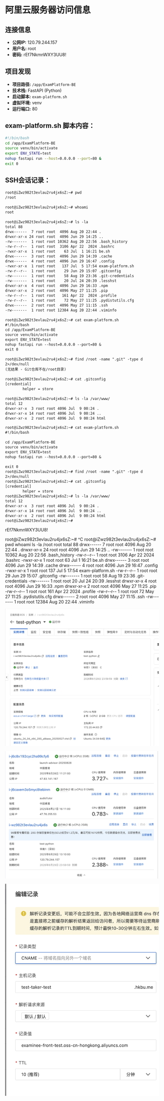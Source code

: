 # 阿里云服务器访问信息

## 连接信息

- **公网IP:** 120.79.244.157
- **用户名:** root
- **密码:** rEf7NkmnWXY3UU8!

## 项目发现

- **项目路径:** `/app/ExamPlatform-BE`
- **技术栈:** FastAPI (Python)
- **启动脚本:** `exam-platform.sh`
- **虚拟环境:** venv
- **运行端口:** 80

## exam-platform.sh 脚本内容：

```bash
#!/bin/bash
cd /app/ExamPlatform-BE
source venv/bin/activate
export ENV_STATE=test
nohup fastapi run --host=0.0.0.0 --port=80 &
exit 0
```

## SSH会话记录：

```
root@iZwz982t3evlau2ru4jx6sZ:~# pwd
/root

root@iZwz982t3evlau2ru4jx6sZ:~# whoami  
root

root@iZwz982t3evlau2ru4jx6sZ:~# ls -la
total 88
drwx------  7 root root  4096 Aug 20 22:44 .
drwxr-xr-x 24 root root  4096 Jun 29 14:25 ..
-rw-------  1 root root 10362 Aug 20 22:56 .bash_history
-rw-r--r--  1 root root  3106 Apr 22  2024 .bashrc
-rwxr-xr-x  1 root root    63 Jul  1 16:21 be.sh
drwx------  3 root root  4096 Jun 29 14:39 .cache
drwx------  4 root root  4096 Jun 29 16:47 .config
-rwxr-xr-x  1 root root   137 Jul  5 17:54 exam-platform.sh
-rw-r--r--  1 root root    29 Jun 29 15:07 .gitconfig
-rw-------  1 root root    58 Aug 19 23:36 .git-credentials
-rw-------  1 root root    20 Jul 24 20:39 .lesshst
drwxr-xr-x  4 root root  4096 Jun 29 16:33 .npm
drwxr-xr-x  2 root root  4096 May 27 11:25 .pip
-rw-r--r--  1 root root   161 Apr 22  2024 .profile
-rw-r--r--  1 root root    72 May 27 11:25 .pydistutils.cfg
drwx------  2 root root  4096 May 27 11:15 .ssh
-rw-------  1 root root 12384 Aug 20 22:44 .viminfo

root@iZwz982t3evlau2ru4jx6sZ:~# cat exam-platform.sh
#!/bin/bash
cd /app/ExamPlatform-BE
source venv/bin/activate
export ENV_STATE=test
nohup fastapi run --host=0.0.0.0 --port=80 &
exit 0

root@iZwz982t3evlau2ru4jx6sZ:~# find /root -name ".git" -type d 2>/dev/null
(无结果 - Git仓库不在/root目录)

root@iZwz982t3evlau2ru4jx6sZ:~# cat .gitconfig
[credential]
        helper = store

root@iZwz982t3evlau2ru4jx6sZ:~# ls -la /var/www/
total 12
drwxr-xr-x  3 root root 4096 Jul  9 00:24 .
drwxr-xr-x 14 root root 4096 Jul  9 00:24 ..
drwxr-xr-x  2 root root 4096 Jul  9 00:24 html
```

```
root@iZwz982t3evlau2ru4jx6sZ:~# cat exam-platform.sh
#!/bin/bash

cd /app/ExamPlatform-BE
source venv/bin/activate
export ENV_STATE=test
nohup fastapi run --host=0.0.0.0 --port=80 &

exit 0
root@iZwz982t3evlau2ru4jx6sZ:~# find /root -name ".git" -type d 2>/dev/null
root@iZwz982t3evlau2ru4jx6sZ:~# cat .gitconfig
[credential]
        helper = store
root@iZwz982t3evlau2ru4jx6sZ:~# ls -la /var/www/
total 12
drwxr-xr-x  3 root root 4096 Jul  9 00:24 .
drwxr-xr-x 14 root root 4096 Jul  9 00:24 ..
drwxr-xr-x  2 root root 4096 Jul  9 00:24 html
root@iZwz982t3evlau2ru4jx6sZ:~# 

```

rEf7NkmnWXY3UU8! 



root@iZwz982t3evlau2ru4jx6sZ:~# ^C
root@iZwz982t3evlau2ru4jx6sZ:~# pwd
whoami
ls -la
/root
root
total 88
drwx------  7 root root  4096 Aug 20 22:44 .
drwxr-xr-x 24 root root  4096 Jun 29 14:25 ..
-rw-------  1 root root 10362 Aug 20 22:56 .bash_history
-rw-r--r--  1 root root  3106 Apr 22  2024 .bashrc
-rwxr-xr-x  1 root root    63 Jul  1 16:21 be.sh
drwx------  3 root root  4096 Jun 29 14:39 .cache
drwx------  4 root root  4096 Jun 29 16:47 .config
-rwxr-xr-x  1 root root   137 Jul  5 17:54 exam-platform.sh
-rw-r--r--  1 root root    29 Jun 29 15:07 .gitconfig
-rw-------  1 root root    58 Aug 19 23:36 .git-credentials
-rw-------  1 root root    20 Jul 24 20:39 .lesshst
drwxr-xr-x  4 root root  4096 Jun 29 16:33 .npm
drwxr-xr-x  2 root root  4096 May 27 11:25 .pip
-rw-r--r--  1 root root   161 Apr 22  2024 .profile
-rw-r--r--  1 root root    72 May 27 11:25 .pydistutils.cfg
drwx------  2 root root  4096 May 27 11:15 .ssh
-rw-------  1 root root 12384 Aug 20 22:44 .viminfo

![1758427825297](image/dev/1758427825297.png)

![1758427694059](image/dev/1758427694059.png)

![1758427601311](image/dev/1758427601311.png)
